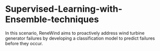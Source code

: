 # Supervised-Learning-with-Ensemble-techniques
In this scenario, ReneWind aims to proactively address wind turbine generator failures by developing a classification model to predict failures before they occur. 

